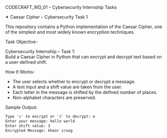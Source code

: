 CODECRAFT_WD_01 – Cybersecurity Internship Tasks


✦ Caesar Cipher – Cybersecurity Task 1

This repository contains a Python implementation of the Caesar Cipher, one of the simplest and most widely known encryption techniques.

Task Objective-

Cybersecurity Internship – Task 1:  
Build a Caesar Cipher in Python that can encrypt and decrypt text based on a user-defined shift.

How It Works-

- The user selects whether to encrypt or decrypt a message.  
- A text input and a shift value are taken from the user.  
- Each letter in the message is shifted by the defined number of places.  
- Non-alphabet characters are preserved.

Sample Output:

```bash
Type 'e' to encrypt or 'd' to decrypt: e  
Enter your message: hello world  
Enter shift value: 3  
Encrypted Message: khoor zruog
